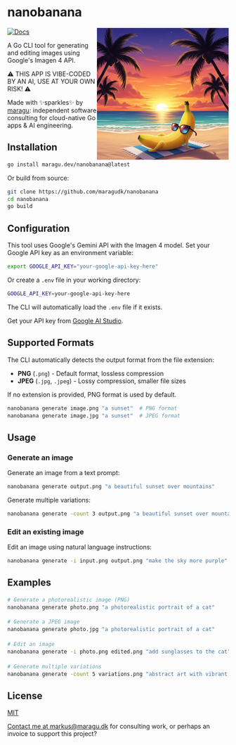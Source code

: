 # nanobanana

<img src="logo.png" alt="Logo" width="300" align="right">

[![Docs](https://pkg.go.dev/badge/maragu.dev/nanobanana)](https://pkg.go.dev/maragu.dev/nanobanana)

A Go CLI tool for generating and editing images using Google's Imagen 4 API.

⚠️ THIS APP IS VIBE-CODED BY AN AI, USE AT YOUR OWN RISK! ⚠️

Made with ✨sparkles✨ by [maragu](https://www.maragu.dev/): independent software consulting for cloud-native Go apps & AI engineering.

## Installation

```bash
go install maragu.dev/nanobanana@latest
```

Or build from source:

```bash
git clone https://github.com/maragudk/nanobanana
cd nanobanana
go build
```

## Configuration

This tool uses Google's Gemini API with the Imagen 4 model. Set your Google API key as an environment variable:

```bash
export GOOGLE_API_KEY="your-google-api-key-here"
```

Or create a `.env` file in your working directory:

```bash
GOOGLE_API_KEY=your-google-api-key-here
```

The CLI will automatically load the `.env` file if it exists.

Get your API key from [Google AI Studio](https://makersuite.google.com/app/apikey).

## Supported Formats

The CLI automatically detects the output format from the file extension:

- **PNG** (`.png`) - Default format, lossless compression
- **JPEG** (`.jpg`, `.jpeg`) - Lossy compression, smaller file sizes

If no extension is provided, PNG format is used by default.

```bash
nanobanana generate image.png "a sunset"  # PNG format
nanobanana generate image.jpg "a sunset"  # JPEG format
```

## Usage

### Generate an image

Generate an image from a text prompt:

```bash
nanobanana generate output.png "a beautiful sunset over mountains"
```

Generate multiple variations:

```bash
nanobanana generate -count 3 output.png "a beautiful sunset over mountains"
```

### Edit an existing image

Edit an image using natural language instructions:

```bash
nanobanana generate -i input.png output.png "make the sky more purple"
```

## Examples

```bash
# Generate a photorealistic image (PNG)
nanobanana generate photo.png "a photorealistic portrait of a cat"

# Generate a JPEG image
nanobanana generate photo.jpg "a photorealistic portrait of a cat"

# Edit an image
nanobanana generate -i photo.png edited.png "add sunglasses to the cat"

# Generate multiple variations
nanobanana generate -count 5 variations.png "abstract art with vibrant colors"
```

## License

[MIT](LICENSE)

[Contact me at markus@maragu.dk](mailto:markus@maragu.dk) for consulting work, or perhaps an invoice to support this project?
